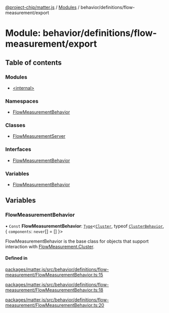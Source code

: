 [@project-chip/matter.js](../README.md) / [Modules](../modules.md) / behavior/definitions/flow-measurement/export

# Module: behavior/definitions/flow-measurement/export

## Table of contents

### Modules

- [\<internal\>](behavior_definitions_flow_measurement_export._internal_.md)

### Namespaces

- [FlowMeasurementBehavior](behavior_definitions_flow_measurement_export.FlowMeasurementBehavior.md)

### Classes

- [FlowMeasurementServer](../classes/behavior_definitions_flow_measurement_export.FlowMeasurementServer.md)

### Interfaces

- [FlowMeasurementBehavior](../interfaces/behavior_definitions_flow_measurement_export.FlowMeasurementBehavior-1.md)

### Variables

- [FlowMeasurementBehavior](behavior_definitions_flow_measurement_export.md#flowmeasurementbehavior)

## Variables

### FlowMeasurementBehavior

• `Const` **FlowMeasurementBehavior**: [`Type`](../interfaces/behavior_cluster_export.ClusterBehavior.Type.md)\<[`Cluster`](../interfaces/cluster_export.FlowMeasurement.Cluster.md), typeof [`ClusterBehavior`](behavior_cluster_export.ClusterBehavior.md), \{ `components`: `never`[] = [] }\>

FlowMeasurementBehavior is the base class for objects that support interaction with [FlowMeasurement.Cluster](cluster_export.FlowMeasurement.md#cluster).

#### Defined in

[packages/matter.js/src/behavior/definitions/flow-measurement/FlowMeasurementBehavior.ts:15](https://github.com/project-chip/matter.js/blob/904d0c9b952b91f28a21803759c5e5c66ee4d272/packages/matter.js/src/behavior/definitions/flow-measurement/FlowMeasurementBehavior.ts#L15)

[packages/matter.js/src/behavior/definitions/flow-measurement/FlowMeasurementBehavior.ts:18](https://github.com/project-chip/matter.js/blob/904d0c9b952b91f28a21803759c5e5c66ee4d272/packages/matter.js/src/behavior/definitions/flow-measurement/FlowMeasurementBehavior.ts#L18)

[packages/matter.js/src/behavior/definitions/flow-measurement/FlowMeasurementBehavior.ts:20](https://github.com/project-chip/matter.js/blob/904d0c9b952b91f28a21803759c5e5c66ee4d272/packages/matter.js/src/behavior/definitions/flow-measurement/FlowMeasurementBehavior.ts#L20)
